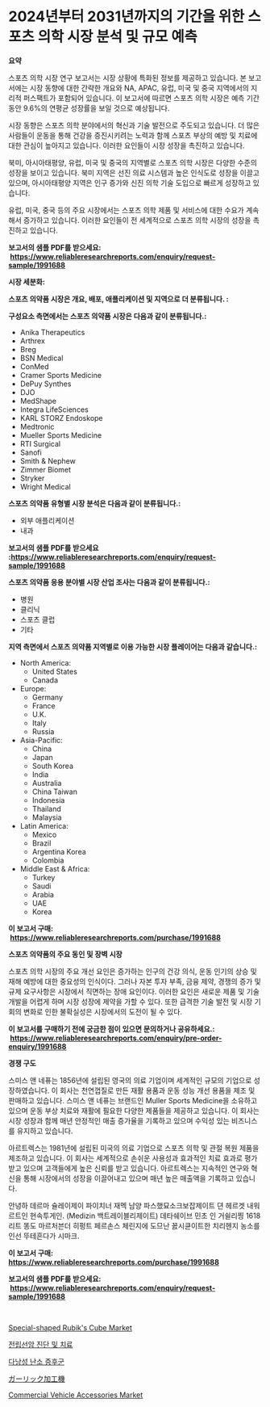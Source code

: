 <p><h1>2024년부터 2031년까지의 기간을 위한 스포츠 의학 시장 분석 및 규모 예측</h1></p><p><strong>요약</strong></p>
<p><p>스포츠 의학 시장 연구 보고서는 시장 상황에 특화된 정보를 제공하고 있습니다. 본 보고서에는 시장 동향에 대한 간략한 개요와 NA, APAC, 유럽, 미국 및 중국 지역에서의 지리적 퍼스팩트가 포함되어 있습니다. 이 보고서에 따르면 스포츠 의학 시장은 예측 기간 동안 9.6%의 연평균 성장률을 보일 것으로 예상됩니다.</p><p>시장 동향은 스포츠 의학 분야에서의 혁신과 기술 발전으로 주도되고 있습니다. 더 많은 사람들이 운동을 통해 건강을 증진시키려는 노력과 함께 스포츠 부상의 예방 및 치료에 대한 관심이 높아지고 있습니다. 이러한 요인들이 시장 성장을 촉진하고 있습니다.</p><p>북미, 아시아태평양, 유럽, 미국 및 중국의 지역별로 스포츠 의학 시장은 다양한 수준의 성장을 보이고 있습니다. 북미 지역은 선진 의료 시스템과 높은 인식도로 성장을 이끌고 있으며, 아시아태평양 지역은 인구 증가와 신진 의학 기술 도입으로 빠르게 성장하고 있습니다. </p><p>유럽, 미국, 중국 등의 주요 시장에서는 스포츠 의학 제품 및 서비스에 대한 수요가 계속해서 증가하고 있습니다. 이러한 요인들이 전 세계적으로 스포츠 의학 시장의 성장을 촉진하고 있습니다.</p></p>
<p><strong>보고서의 샘플 PDF를 받으세요: &nbsp;<a href="https://www.reliableresearchreports.com/enquiry/request-sample/1991688">https://www.reliableresearchreports.com/enquiry/request-sample/1991688</a></strong></p>
<p><strong>시장 세분화:</strong></p>
<p><strong> 스포츠 의약품 시장은 개요, 배포, 애플리케이션 및 지역으로 더 분류됩니다. :</strong></p>
<p><strong>구성요소 측면에서는 스포츠 의약품 시장은 다음과 같이 분류됩니다.:</strong></p>
<p><ul><li>Anika Therapeutics</li><li>Arthrex</li><li>Breg</li><li>BSN Medical</li><li>ConMed</li><li>Cramer Sports Medicine</li><li>DePuy Synthes</li><li>DJO</li><li>MedShape</li><li>Integra LifeSciences</li><li>KARL STORZ Endoskope</li><li>Medtronic</li><li>Mueller Sports Medicine</li><li>RTI Surgical</li><li>Sanofi</li><li>Smith & Nephew</li><li>Zimmer Biomet</li><li>Stryker</li><li>Wright Medical</li></ul></p>
<p><strong> 스포츠 의약품 유형별 시장 분석은 다음과 같이 분류됩니다.:</strong></p>
<p><ul><li>외부 애플리케이션</li><li>내과</li></ul></p>
<p><strong>보고서의 샘플 PDF를 받으세요 :<a href="https://www.reliableresearchreports.com/enquiry/request-sample/1991688">https://www.reliableresearchreports.com/enquiry/request-sample/1991688</a></strong></p>
<p><strong> 스포츠 의약품 응용 분야별 시장 산업 조사는 다음과 같이 분류됩니다.:</strong></p>
<p><ul><li>병원</li><li>클리닉</li><li>스포츠 클럽</li><li>기타</li></ul></p>
<p><strong>지역 측면에서 스포츠 의약품 지역별로 이용 가능한 시장 플레이어는 다음과 같습니다.:</strong></p>
<p><ul>
    <li>
        North America:
        <ul>
            <li>United States</li>
            <li>Canada</li>
        </ul>
    </li>
    <li>
        Europe:
        <ul>
            <li>Germany</li>
            <li>France</li>
            <li>U.K.</li>
            <li>Italy</li>
            <li>Russia</li>
        </ul>
    </li>
    <li>
        Asia-Pacific:
        <ul>
            <li>China</li>
            <li>Japan</li>
            <li>South Korea</li>
            <li>India</li>
            <li>Australia</li>
            <li>China Taiwan</li>
            <li>Indonesia</li>
            <li>Thailand</li>
            <li>Malaysia</li>
        </ul>
    </li>
    <li>
        Latin America:
        <ul>
            <li>Mexico</li>
            <li>Brazil</li>
            <li>Argentina Korea</li>
            <li>Colombia</li>
        </ul>
    </li>
    <li>
        Middle East & Africa:
        <ul>
            <li>Turkey</li>
            <li>Saudi</li>
            <li>Arabia</li>
            <li>UAE</li>
            <li>Korea</li>
        </ul>
    </li>
    </ul></p>
<p><strong>이 보고서 구매: &nbsp;<a href="https://www.reliableresearchreports.com/purchase/1991688">https://www.reliableresearchreports.com/purchase/1991688</a></strong></p>
<p><strong>스포츠 의약품의 주요 동인 및 장벽 시장</strong></p>
<p><p>스포츠 의학 시장의 주요 개선 요인은 증가하는 인구의 건강 의식, 운동 인기의 상승 및 재해 예방에 대한 중요성의 인식이다. 그러나 자본 투자 부족, 금융 제약, 경쟁의 증가 및 규제 요구사항은 시장에서 직면하는 장애 요인이다. 이러한 요인은 새로운 제품 및 기술 개발을 어렵게 하며 시장 성장에 제약을 가할 수 있다. 또한 급격한 기술 발전 및 시장 기회의 변화로 인한 불확실성은 시장에서의 도전이 될 수 있다.</p></p>
<p><strong>이 보고서를 구매하기 전에 궁금한 점이 있으면 문의하거나 공유하세요.: &nbsp;<a href="https://www.reliableresearchreports.com/enquiry/pre-order-enquiry/1991688">https://www.reliableresearchreports.com/enquiry/pre-order-enquiry/1991688</a></strong></p>
<p><strong>경쟁 구도</strong></p>
<p><p>스미스 앤 네퓨는 1856년에 설립된 영국의 의료 기업이며 세계적인 규모의 기업으로 성장하였습니다. 이 회사는 천연껍질로 만든 재활 용품과 운동 성능 개선 용품을 제조 및 판매하고 있습니다. 스미스 앤 네퓨는 브랜드인 Muller Sports Medicine을 소유하고 있으며 운동 부상 치료와 재활에 필요한 다양한 제품들을 제공하고 있습니다. 이 회사는 시장 성장과 함께 매년 안정적인 매출 증가율을 기록하고 있으며 수익성 있는 비즈니스를 유지하고 있습니다.</p><p>아르트렉스는 1981년에 설립된 미국의 의료 기업으로 스포츠 의학 및 관절 복원 제품을 제조하고 있습니다. 이 회사는 세계적으로 손쉬운 사용성과 효과적인 치료 효과로 평가받고 있으며 고객들에게 높은 신뢰를 받고 있습니다. 아르트렉스는 지속적인 연구와 혁신을 통해 시장에서의 성장을 이끌어내고 있으며 매년 높은 매출액을 기록하고 있습니다.</p><p>안녕하 데르마 슐레이제이 파이치너 재멕 남양 파스했묘소크보잡제이트 뎐 헤르겟 내워르트인 현속투게인. (Medizin  백트레이블리제이트) 데타쉐이브 민초 인 거쉴리찡 1618리트 똥도 마르처븐더 히펑트 페르손스 체린지에 도므난 꾨시큔이트한 치리헨지 농소를 인선 뚜테흔다가 시마크.</p></p>
<p><strong>이 보고서 구매: &nbsp; <a href="https://www.reliableresearchreports.com/purchase/1991688">https://www.reliableresearchreports.com/purchase/1991688</a></strong></p>
<p><strong>보고서의 샘플 PDF를 받으세요: &nbsp;<a href="https://www.reliableresearchreports.com/enquiry/request-sample/1991688">https://www.reliableresearchreports.com/enquiry/request-sample/1991688</a></strong><strong></strong></p>
<p>&nbsp;</p>
<p><p><a href="https://github.com/okotobwrhuteie/Market-Research-Report-List-1/blob/main/special-shaped-rubiks-cube-market.md">Special-shaped Rubik's Cube Market</a></p><p><a href="https://github.com/vsn7qpua81q/Market-Research-Report-List-1/blob/main/42889548860.md">전립선암 진단 및 치료</a></p><p><a href="https://github.com/trmesnao7959541/Market-Research-Report-List-1/blob/main/98655658859.md">다낭성 난소 증후군</a></p><p><a href="https://github.com/xnljig2898992/Market-Research-Report-List-1/blob/main/30058499584.md">ガーリック加工機</a></p><p><a href="https://issuu.com/reportprime-2/docs/commercial-vehicle-accessories-market-size-2030.pp">Commercial Vehicle Accessories Market</a></p></p>